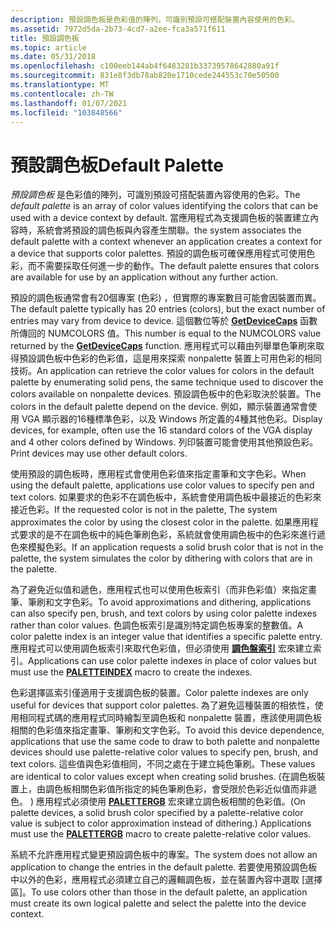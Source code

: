 ```yaml
---
description: 預設調色板是色彩值的陣列，可識別預設可搭配裝置內容使用的色彩。
ms.assetid: 7972d5da-2b73-4cd7-a2ee-fca3a571f611
title: 預設調色板
ms.topic: article
ms.date: 05/31/2018
ms.openlocfilehash: c100eeb144ab4f6483281b33739578642880a91f
ms.sourcegitcommit: 831e8f3db78ab820e1710cede244553c70e50500
ms.translationtype: MT
ms.contentlocale: zh-TW
ms.lasthandoff: 01/07/2021
ms.locfileid: "103848566"
---
```

# <a name="default-palette"></a><span data-ttu-id="44c34-103">預設調色板</span><span class="sxs-lookup"><span data-stu-id="44c34-103">Default Palette</span></span>

<span data-ttu-id="44c34-104">*預設調色板* 是色彩值的陣列，可識別預設可搭配裝置內容使用的色彩。</span><span class="sxs-lookup"><span data-stu-id="44c34-104">The *default palette* is an array of color values identifying the colors that can be used with a device context by default.</span></span> <span data-ttu-id="44c34-105">當應用程式為支援調色板的裝置建立內容時，系統會將預設的調色板與內容產生關聯。</span><span class="sxs-lookup"><span data-stu-id="44c34-105">the system associates the default palette with a context whenever an application creates a context for a device that supports color palettes.</span></span> <span data-ttu-id="44c34-106">預設的調色板可確保應用程式可使用色彩，而不需要採取任何進一步的動作。</span><span class="sxs-lookup"><span data-stu-id="44c34-106">The default palette ensures that colors are available for use by an application without any further action.</span></span>

<span data-ttu-id="44c34-107">預設的調色板通常會有20個專案 (色彩) ，但實際的專案數目可能會因裝置而異。</span><span class="sxs-lookup"><span data-stu-id="44c34-107">The default palette typically has 20 entries (colors), but the exact number of entries may vary from device to device.</span></span> <span data-ttu-id="44c34-108">這個數位等於 [**GetDeviceCaps**](/windows/desktop/api/Wingdi/nf-wingdi-getdevicecaps) 函數所傳回的 NUMCOLORS 值。</span><span class="sxs-lookup"><span data-stu-id="44c34-108">This number is equal to the NUMCOLORS value returned by the [**GetDeviceCaps**](/windows/desktop/api/Wingdi/nf-wingdi-getdevicecaps) function.</span></span> <span data-ttu-id="44c34-109">應用程式可以藉由列舉單色筆刷來取得預設調色板中色彩的色彩值，這是用來探索 nonpalette 裝置上可用色彩的相同技術。</span><span class="sxs-lookup"><span data-stu-id="44c34-109">An application can retrieve the color values for colors in the default palette by enumerating solid pens, the same technique used to discover the colors available on nonpalette devices.</span></span> <span data-ttu-id="44c34-110">預設調色板中的色彩取決於裝置。</span><span class="sxs-lookup"><span data-stu-id="44c34-110">The colors in the default palette depend on the device.</span></span> <span data-ttu-id="44c34-111">例如，顯示裝置通常會使用 VGA 顯示器的16種標準色彩，以及 Windows 所定義的4種其他色彩。</span><span class="sxs-lookup"><span data-stu-id="44c34-111">Display devices, for example, often use the 16 standard colors of the VGA display and 4 other colors defined by Windows.</span></span> <span data-ttu-id="44c34-112">列印裝置可能會使用其他預設色彩。</span><span class="sxs-lookup"><span data-stu-id="44c34-112">Print devices may use other default colors.</span></span>

<span data-ttu-id="44c34-113">使用預設的調色板時，應用程式會使用色彩值來指定畫筆和文字色彩。</span><span class="sxs-lookup"><span data-stu-id="44c34-113">When using the default palette, applications use color values to specify pen and text colors.</span></span> <span data-ttu-id="44c34-114">如果要求的色彩不在調色板中，系統會使用調色板中最接近的色彩來接近色彩。</span><span class="sxs-lookup"><span data-stu-id="44c34-114">If the requested color is not in the palette, The system approximates the color by using the closest color in the palette.</span></span> <span data-ttu-id="44c34-115">如果應用程式要求的是不在調色板中的純色筆刷色彩，系統就會使用調色板中的色彩來進行遞色來模擬色彩。</span><span class="sxs-lookup"><span data-stu-id="44c34-115">If an application requests a solid brush color that is not in the palette, the system simulates the color by dithering with colors that are in the palette.</span></span>

<span data-ttu-id="44c34-116">為了避免近似值和遞色，應用程式也可以使用色板索引（而非色彩值）來指定畫筆、筆刷和文字色彩。</span><span class="sxs-lookup"><span data-stu-id="44c34-116">To avoid approximations and dithering, applications can also specify pen, brush, and text colors by using color palette indexes rather than color values.</span></span> <span data-ttu-id="44c34-117">色調色板索引是識別特定調色板專案的整數值。</span><span class="sxs-lookup"><span data-stu-id="44c34-117">A color palette index is an integer value that identifies a specific palette entry.</span></span> <span data-ttu-id="44c34-118">應用程式可以使用調色板索引來取代色彩值，但必須使用 [**調色盤索引**](/windows/desktop/api/Wingdi/nf-wingdi-paletteindex) 宏來建立索引。</span><span class="sxs-lookup"><span data-stu-id="44c34-118">Applications can use color palette indexes in place of color values but must use the [**PALETTEINDEX**](/windows/desktop/api/Wingdi/nf-wingdi-paletteindex) macro to create the indexes.</span></span>

<span data-ttu-id="44c34-119">色彩選擇區索引僅適用于支援調色板的裝置。</span><span class="sxs-lookup"><span data-stu-id="44c34-119">Color palette indexes are only useful for devices that support color palettes.</span></span> <span data-ttu-id="44c34-120">為了避免這種裝置的相依性，使用相同程式碼的應用程式同時繪製至調色板和 nonpalette 裝置，應該使用調色板相關的色彩值來指定畫筆、筆刷和文字色彩。</span><span class="sxs-lookup"><span data-stu-id="44c34-120">To avoid this device dependence, applications that use the same code to draw to both palette and nonpalette devices should use palette-relative color values to specify pen, brush, and text colors.</span></span> <span data-ttu-id="44c34-121">這些值與色彩值相同，不同之處在于建立純色筆刷。</span><span class="sxs-lookup"><span data-stu-id="44c34-121">These values are identical to color values except when creating solid brushes.</span></span> <span data-ttu-id="44c34-122"> (在調色板裝置上，由調色板相關色彩值所指定的純色筆刷色彩，會受限於色彩近似值而非遞色。 ) 應用程式必須使用 [**PALETTERGB**](/windows/desktop/api/Wingdi/nf-wingdi-palettergb) 宏來建立調色板相關的色彩值。</span><span class="sxs-lookup"><span data-stu-id="44c34-122">(On palette devices, a solid brush color specified by a palette-relative color value is subject to color approximation instead of dithering.) Applications must use the [**PALETTERGB**](/windows/desktop/api/Wingdi/nf-wingdi-palettergb) macro to create palette-relative color values.</span></span>

<span data-ttu-id="44c34-123">系統不允許應用程式變更預設調色板中的專案。</span><span class="sxs-lookup"><span data-stu-id="44c34-123">The system does not allow an application to change the entries in the default palette.</span></span> <span data-ttu-id="44c34-124">若要使用預設調色板中以外的色彩，應用程式必須建立自己的邏輯調色板，並在裝置內容中選取 [選擇區]。</span><span class="sxs-lookup"><span data-stu-id="44c34-124">To use colors other than those in the default palette, an application must create its own logical palette and select the palette into the device context.</span></span>

 

 



